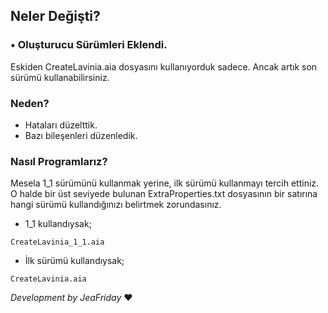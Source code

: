 ## Neler Değişti?
### • Oluşturucu Sürümleri Eklendi.

Eskiden CreateLavinia.aia dosyasını kullanıyorduk sadece. Ancak artık son sürümü kullanabilirsiniz.

### Neden?
* Hataları düzelttik.
* Bazı bileşenleri düzenledik.

### Nasıl Programlarız?
Mesela 1_1 sürümünü kullanmak yerine, ilk sürümü kullanmayı tercih ettiniz. O halde bir üst seviyede bulunan ExtraProperties.txt dosyasının bir satırına hangi sürümü kullandığınızı belirtmek zorundasınız.

- 1_1 kullandıysak;

`CreateLavinia_1_1.aia`

- İlk sürümü kullandıysak;

`CreateLavinia.aia`

_Development by JeaFriday_ ❤
